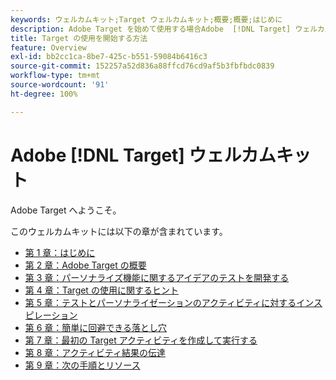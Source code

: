 ```yaml
---
keywords: ウェルカムキット;Target ウェルカムキット;概要;概要;はじめに
description: Adobe Target を始めて使用する場合Adobe  [!DNL Target] ウェルカムキットですぐに作業を始めることができます。
title: Target の使用を開始する方法
feature: Overview
exl-id: bb2cc1ca-8be7-425c-b551-59084b6416c3
source-git-commit: 152257a52d836a88ffcd76cd9af5b3fbfbdc0839
workflow-type: tm+mt
source-wordcount: '91'
ht-degree: 100%

---
```


# Adobe [!DNL Target] ウェルカムキット

Adobe Target へようこそ。

このウェルカムキットには以下の章が含まれています。

* [第 1 章：はじめに](/help/main/c-intro/target-welcome-kit-1.md)
* [第 2 章：Adobe Target の概要](/help/main/c-intro/target-welcome-kit-2.md)
* [第 3 章：パーソナライズ機能に関するアイデアのテストを開発する](/help/main/c-intro/target-welcome-kit-3.md)
* [第 4 章：Target の使用に関するヒント](/help/main/c-intro/target-welcome-kit-4.md)
* [第 5 章：テストとパーソナライゼーションのアクティビティに対するインスピレーション](/help/main/c-intro/target-welcome-kit-5.md)
* [第 6 章：簡単に回避できる落とし穴](/help/main/c-intro/target-welcome-kit-6.md)
* [第 7 章：最初の Target アクティビティを作成して実行する](/help/main/c-intro/target-welcome-kit-7.md)
* [第 8 章：アクティビティ結果の伝達](/help/main/c-intro/target-welcome-kit-8.md)
* [第 9 章：次の手順とリソース](/help/main/c-intro/target-welcome-kit-9.md)
